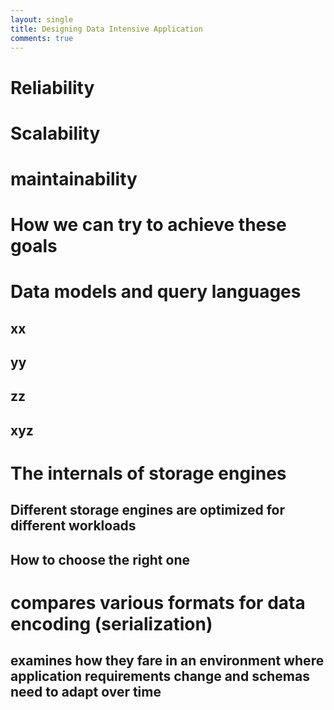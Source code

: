 ```yaml
---
layout: single
title: Designing Data Intensive Application
comments: true
---
```

# Reliability
# Scalability
# maintainability
# How we can try to achieve these goals

# Data models and query languages

## xx
## yy
## zz
## xyz

# The internals of storage engines
## Different storage engines are optimized for different workloads
## How to choose the right one

# compares various formats for data encoding (serialization)
## examines how they fare in an environment where application requirements change and schemas need to adapt over time
